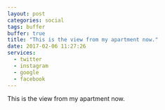 ```yaml
---
layout: post
categories: social
tags: buffer
buffer: true
title: "This is the view from my apartment now."
date: 2017-02-06 11:27:26
services: 
  - twitter
  - instagram
  - google
  - facebook
---
```

This is the view from my apartment now.
